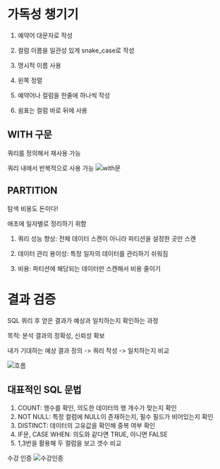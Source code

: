 # 가독성 챙기기

1. 예약어 대문자로 작성

2. 컬럼 이름을 일관성 있게 snake_case로 작성

3. 명시적 이름 사용 

4. 왼쪽 정렬

5. 예약어나 컬럼을 한줄에 하나씩 작성

6. 쉼표는 컬럼 바로 뒤에 사용 

## WITH 구문
쿼리를 정의해서 재사용 가능
 
쿼리 내에서 반복적으로 사용 가능 
![with문](./images/study7/스크린샷%202024-11-13%20오후%209.47.35.png)

## PARTITION
탐색 비용도 돈이다!

애초에 일자별로 정리하기 위함

1. 쿼리 성능 향상: 전체 데이터 스캔이 아니라 파티션을 설정한 곳만 스캔

2. 데이터 관리 용이성: 특정 일자의 데이터를 관리하기 쉬워짐

3. 비용: 파티션에 해당되는 데이터만 스캔해서 비용 줄이기 

# 결과 검증 
SQL 쿼리 후 얻은 결과가 예상과 일치하는지 확인하는 과정

목적: 분석 결과의 정확성, 신뢰성 확보

내가 기대하는 예상 결과 정의 -> 쿼리 작성 -> 일치하는지 비교 

![흐름](./images/study7/스크린샷%202024-11-13%20오후%2010.06.43.png)

## 대표적인 SQL 문법
1. COUNT: 행수를 확인, 의도한 데이터의 행 개수가 맞는지 확인 
2. NOT NULL: 특정 컬럼에 NULL이 존재하는지, 필수 필드가 비어있는지 확인 
3. DISTINCT: 데이터의 고유값을 확인해 중복 여부 확인 
4. IF문, CASE WHEN: 의도와 같다면 TRUE, 아니면 FALSE 
5. 1,3번을 활용해 두 컬럼을 보고 갯수 비교 


수강 인증
![수강인증](./images/study7/스크린샷%202024-11-13%20오후%2010.16.49.png)